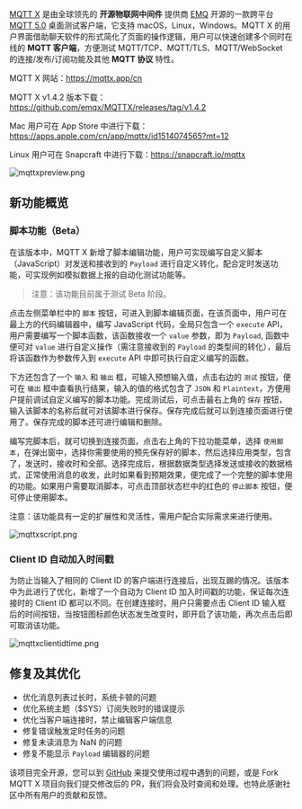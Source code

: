 
[MQTT X](https://mqttx.app/cn) 是由全球领先的 **开源物联网中间件** 提供商 [EMQ](https://emqx.cn/) 开源的一款跨平台 [MQTT 5.0](https://emqx.cn/mqtt/mqtt5) 桌面测试客户端，它支持 macOS，Linux，Windows。MQTT X 的用户界面借助聊天软件的形式简化了页面的操作逻辑，用户可以快速创建多个同时在线的 **MQTT 客户端**，方便测试 MQTT/TCP、MQTT/TLS、MQTT/WebSocket  的连接/发布/订阅功能及其他 **MQTT 协议** 特性。

MQTT X 网站：https://mqttx.app/cn

MQTT X v1.4.2 版本下载：https://github.com/emqx/MQTTX/releases/tag/v1.4.2

Mac 用户可在 App Store 中进行下载：https://apps.apple.com/cn/app/mqttx/id1514074565?mt=12

Linux 用户可在 Snapcraft 中进行下载：https://snapcraft.io/mqttx

![mqttxpreview.png](https://static.emqx.net/images/eae55fcaa5b4abd9b562bc2aa5fc9dd9.png)

## 新功能概览

### 脚本功能（Beta）

在该版本中，MQTT X 新增了脚本编辑功能，用户可实现编写自定义脚本（JavaScript）对发送和接收到的 `Payload` 进行自定义转化，配合定时发送功能，可实现例如模拟数据上报的自动化测试功能等。

> 注意：该功能目前属于测试 Beta 阶段。

点击左侧菜单栏中的 `脚本` 按钮，可进入到脚本编辑页面，在该页面中，用户可在最上方的代码编辑器中，编写 JavaScript 代码，全局只包含一个 `execute` API，用户需要编写一个脚本函数，该函数接收一个 `value` 参数，即为 `Payload`, 函数中便可对 `value` 进行自定义操作（需注意接收到的 `Payload` 的类型间的转化），最后将该函数作为参数传入到 `execute` API 中即可执行自定义编写的函数。

下方还包含了一个 `输入` 和 `输出` 框，可输入预想输入值，点击右边的 `测试` 按钮，便可在 `输出` 框中查看执行结果，输入的值的格式包含了 `JSON` 和 `Plaintext`，方便用户提前调试自定义编写的脚本功能。完成测试后，可点击最右上角的 `保存` 按钮，输入该脚本的名称后就可对该脚本进行保存。保存完成后就可以到连接页面进行使用了。保存完成的脚本还可进行编辑和删除。

编写完脚本后，就可切换到连接页面，点击右上角的下拉功能菜单，选择 `使用脚本`，在弹出窗中，选择你需要使用的预先保存好的脚本，然后选择应用类型，包含了，发送时，接收时和全部。选择完成后，根据数据类型选择发送或接收的数据格式，正常使用消息的收发，此时如果看到预期效果，便完成了一个完整的脚本使用的功能。如果用户需要取消脚本，可点击顶部状态栏中的红色的 `停止脚本` 按钮，便可停止使用脚本。

注意：该功能具有一定的扩展性和灵活性，需用户配合实际需求来进行使用。

![mqttxscript.png](https://static.emqx.net/images/cd4daadad6483bd7c7a20805ac746933.png)

### Client ID 自动加入时间戳

为防止当输入了相同的 Client ID 的客户端进行连接后，出现互踢的情况。该版本中为此进行了优化，新增了一个自动为 Client ID 加入时间戳的功能，保证每次连接时的 Client ID 都可以不同。在创建连接时，用户只需要点击 Client ID 输入框后的时间按钮，当按钮图标颜色状态发生改变时，即开启了该功能，再次点击后即可取消该功能。

![mqttxclientidtime.png](https://static.emqx.net/images/b16191291027f1f12229652979afc443.png)

## 修复及其优化

- 优化消息列表过长时，系统卡顿的问题
- 优化系统主题（$SYS）订阅失败时的错误提示
- 优化当客户端连接时，禁止编辑客户端信息
- 修复错误触发定时任务的问题
- 修复未读消息为 NaN 的问题
- 修复不能显示 `Payload` 编辑器的问题

该项目完全开源，您可以到 [GitHub](https://github.com/emqx/MQTTX/issues?q=is%3Aissue+is%3Aopen+sort%3Aupdated-desc) 来提交使用过程中遇到的问题，或是 Fork MQTT X 项目向我们提交修改后的 PR，我们将会及时查阅和处理。也特此感谢社区中所有用户的贡献和反馈。

